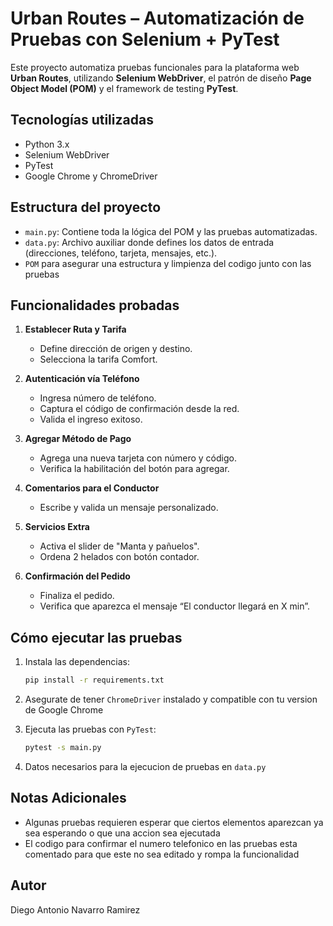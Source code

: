 # Urban Routes – Automatización de Pruebas con Selenium + PyTest

Este proyecto automatiza pruebas funcionales para la plataforma web **Urban Routes**, utilizando **Selenium WebDriver**, el patrón de diseño **Page Object Model (POM)** y el framework de testing **PyTest**.

##  Tecnologías utilizadas

- Python 3.x  
- Selenium WebDriver  
- PyTest  
- Google Chrome y ChromeDriver  

##  Estructura del proyecto

- `main.py`: Contiene toda la lógica del POM y las pruebas automatizadas.  
- `data.py`: Archivo auxiliar donde defines los datos de entrada (direcciones, teléfono, tarjeta, mensajes, etc.).
- `POM` para asegurar una estructura y limpienza del codigo junto con las pruebas

##  Funcionalidades probadas

1. **Establecer Ruta y Tarifa**
   - Define dirección de origen y destino.
   - Selecciona la tarifa Comfort.

2. **Autenticación vía Teléfono**
   - Ingresa número de teléfono.
   - Captura el código de confirmación desde la red.
   - Valida el ingreso exitoso.

3. **Agregar Método de Pago**
   - Agrega una nueva tarjeta con número y código.
   - Verifica la habilitación del botón para agregar.

4. **Comentarios para el Conductor**
   - Escribe y valida un mensaje personalizado.

5. **Servicios Extra**
   - Activa el slider de "Manta y pañuelos".
   - Ordena 2 helados con botón contador.

6. **Confirmación del Pedido**
   - Finaliza el pedido.
   - Verifica que aparezca el mensaje “El conductor llegará en X min”.

##  Cómo ejecutar las pruebas

1. Instala las dependencias:

   ```bash
   pip install -r requirements.txt
    ```
2. Asegurate de tener `ChromeDriver` instalado y compatible con tu version de Google Chrome
3. Ejecuta las pruebas con `PyTest`:
    ```bash
    pytest -s main.py
    ```
4. Datos necesarios para la ejecucion de pruebas en `data.py`

## Notas Adicionales
- Algunas pruebas requieren esperar que ciertos elementos aparezcan ya sea esperando o que una accion sea ejecutada
- El codigo para confirmar el numero telefonico en las pruebas esta comentado para que este no sea editado y rompa la funcionalidad


## Autor
Diego Antonio Navarro Ramirez